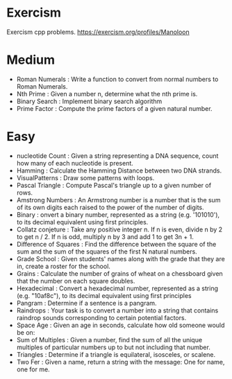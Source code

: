 # Exercism
Exercism cpp problems.
https://exercism.org/profiles/Manoloon
# Medium
* Roman Numerals : Write a function to convert from normal numbers to Roman Numerals.
* Nth Prime : Given a number n, determine what the nth prime is.
* Binary Search : Implement binary search algorithm
* Prime Factor : Compute the prime factors of a given natural number.
# Easy
* nucleotide Count : Given a string representing a DNA sequence, count how many of each nucleotide is present.
* Hamming : Calculate the Hamming Distance between two DNA strands.
* VisualPatterns : Draw some patterns with loops.
* Pascal Triangle : Compute Pascal's triangle up to a given number of rows.
* Amstrong Numbers : An Armstrong number is a number that is the sum of its own digits each raised to the power of the number of digits.
* Binary : onvert a binary number, represented as a string (e.g. '101010'), to its decimal equivalent using first principles.
* Collatz conjeture : Take any positive integer n. If n is even, divide n by 2 to get n / 2. If n is odd, multiply n by 3 and add 1 to get 3n + 1.
* Difference of Squares : Find the difference between the square of the sum and the sum of the squares of the first N natural numbers.
* Grade School : Given students' names along with the grade that they are in, create a roster for the school.
* Grains : Calculate the number of grains of wheat on a chessboard given that the number on each square doubles.
* Hexadecimal : Convert a hexadecimal number, represented as a string (e.g. "10af8c"), to its decimal equivalent using first principles
* Pangram : Determine if a sentence is a pangram.
* Raindrops : Your task is to convert a number into a string that contains raindrop sounds corresponding to certain potential factors. 
* Space Age : Given an age in seconds, calculate how old someone would be on:
* Sum of Multiples : Given a number, find the sum of all the unique multiples of particular numbers up to but not including that number.
* Triangles : Determine if a triangle is equilateral, isosceles, or scalene.
* Two Fer : Given a name, return a string with the message: One for name, one for me.
